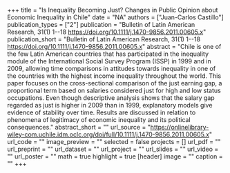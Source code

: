 +++
title = "Is Inequality Becoming Just? Changes in Public Opinion about Economic Inequality in Chile"
date = "NA"
authors = ["Juan-Carlos Castillo"]
publication_types = ["2"]
publication = "Bulletin of Latin American Research, 31(1) 1--18  https://doi.org/10.1111/j.1470-9856.2011.00605.x"
publication_short = "Bulletin of Latin American Research, 31(1) 1--18  https://doi.org/10.1111/j.1470-9856.2011.00605.x"
abstract = "Chile is one of the few Latin American countries that has participated in the inequality module of the International Social Survey Program (ISSP) in 1999 and in 2009, allowing time comparisons in attitudes towards inequality in one of the countries with the highest income inequality throughout the world. This paper focuses on the cross-sectional comparison of the just earning gap, a proportional term based on salaries considered just for high and low status occupations. Even though descriptive analysis shows that the salary gap regarded as just is higher in 2009 than in 1999, explanatory models give evidence of stability over time. Results are discussed in relation to phenomena of legitimacy of economic inequality and its political consequences."
abstract_short = ""
url_source = "https://onlinelibrary-wiley-com.uchile.idm.oclc.org/doi/full/10.1111/j.1470-9856.2011.00605.x"
url_code = ""
image_preview = ""
selected = false
projects = []
url_pdf = ""
url_preprint = ""
url_dataset = ""
url_project = ""
url_slides = ""
url_video = ""
url_poster = ""
math = true
highlight = true
[header]
image = ""
caption = ""
+++
